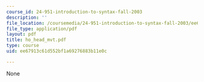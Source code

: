 ```yaml
---
course_id: 24-951-introduction-to-syntax-fall-2003
description: ''
file_location: /coursemedia/24-951-introduction-to-syntax-fall-2003/ee67913c61d552bf1a69276883b11e0c_ho_head_mvt.pdf
file_type: application/pdf
layout: pdf
title: ho_head_mvt.pdf
type: course
uid: ee67913c61d552bf1a69276883b11e0c

---
```

None